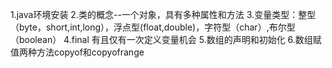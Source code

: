 1.java环境安装
2.类的概念--一个对象，具有多种属性和方法
3.变量类型：整型（byte，short,int,long），浮点型(float,double)，字符型（char）,布尔型（boolean）
4.final 有且仅有一次定义变量机会
5.数组的声明和初始化
6.数组赋值两种方法copyof和copyofrange
